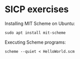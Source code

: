 # SICP exercises

Installing MIT Scheme on Ubuntu:

`sudo apt install mit-scheme`

Executing Scheme programs:

`scheme --quiet < HelloWorld.scm`

